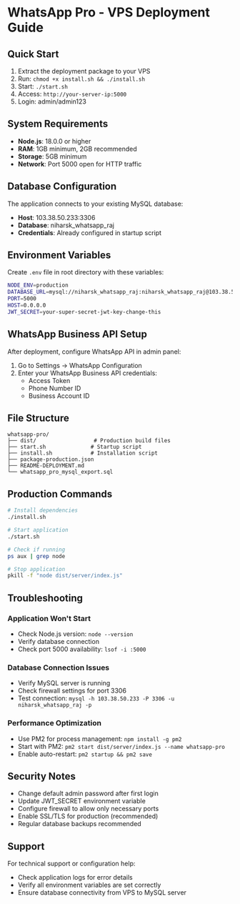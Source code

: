 # WhatsApp Pro - VPS Deployment Guide

## Quick Start

1. Extract the deployment package to your VPS
2. Run: `chmod +x install.sh && ./install.sh`
3. Start: `./start.sh`
4. Access: `http://your-server-ip:5000`
5. Login: admin/admin123

## System Requirements

- **Node.js**: 18.0.0 or higher
- **RAM**: 1GB minimum, 2GB recommended
- **Storage**: 5GB minimum
- **Network**: Port 5000 open for HTTP traffic

## Database Configuration

The application connects to your existing MySQL database:
- **Host**: 103.38.50.233:3306
- **Database**: niharsk_whatsapp_raj
- **Credentials**: Already configured in startup script

## Environment Variables

Create `.env` file in root directory with these variables:

```bash
NODE_ENV=production
DATABASE_URL=mysql://niharsk_whatsapp_raj:niharsk_whatsapp_raj@103.38.50.233:3306/niharsk_whatsapp_raj
PORT=5000
HOST=0.0.0.0
JWT_SECRET=your-super-secret-jwt-key-change-this
```

## WhatsApp Business API Setup

After deployment, configure WhatsApp API in admin panel:
1. Go to Settings → WhatsApp Configuration
2. Enter your WhatsApp Business API credentials:
   - Access Token
   - Phone Number ID  
   - Business Account ID

## File Structure

```
whatsapp-pro/
├── dist/                  # Production build files
├── start.sh              # Startup script
├── install.sh            # Installation script
├── package-production.json
├── README-DEPLOYMENT.md
└── whatsapp_pro_mysql_export.sql
```

## Production Commands

```bash
# Install dependencies
./install.sh

# Start application
./start.sh

# Check if running
ps aux | grep node

# Stop application
pkill -f "node dist/server/index.js"
```

## Troubleshooting

### Application Won't Start
- Check Node.js version: `node --version`
- Verify database connection
- Check port 5000 availability: `lsof -i :5000`

### Database Connection Issues
- Verify MySQL server is running
- Check firewall settings for port 3306
- Test connection: `mysql -h 103.38.50.233 -P 3306 -u niharsk_whatsapp_raj -p`

### Performance Optimization
- Use PM2 for process management: `npm install -g pm2`
- Start with PM2: `pm2 start dist/server/index.js --name whatsapp-pro`
- Enable auto-restart: `pm2 startup && pm2 save`

## Security Notes

- Change default admin password after first login
- Update JWT_SECRET environment variable
- Configure firewall to allow only necessary ports
- Enable SSL/TLS for production (recommended)
- Regular database backups recommended

## Support

For technical support or configuration help:
- Check application logs for error details
- Verify all environment variables are set correctly
- Ensure database connectivity from VPS to MySQL server